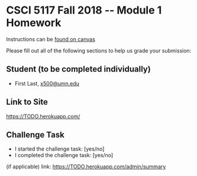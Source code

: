 # CSCI 5117 Fall 2018 -- Module 1 Homework

Instructions can be [found on canvas](https://canvas.umn.edu/courses/217951/pages/homework-1)

Please fill out all of the following sections to help us grade your submission:

## Student (to be completed individually)

* First Last, x500@umn.edu

## Link to Site

<https://TODO.herokuapp.com/>

## Challenge Task

* I started the challenge task: [yes/no]
* I completed the challenge task: [yes/no]

(if applicable) link: <https://TODO.herokuapp.com/admin/summary>
